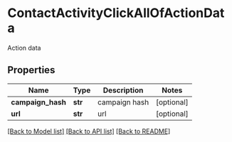 # ContactActivityClickAllOfActionData

Action data
## Properties
Name | Type | Description | Notes
------------ | ------------- | ------------- | -------------
**campaign_hash** | **str** | campaign hash | [optional] 
**url** | **str** | url | [optional] 

[[Back to Model list]](../README.md#documentation-for-models) [[Back to API list]](../README.md#documentation-for-api-endpoints) [[Back to README]](../README.md)


